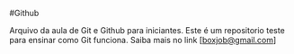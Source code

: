 #Github

Arquivo da aula de Git e Github para iniciantes.
Este é um repositorio teste para ensinar como Git funciona.
Saiba mais no link [boxjob@gmail.com]
